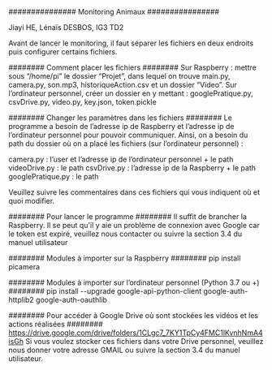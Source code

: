 ############### Monitoring Animaux ################

Jiayi HE, Lénaïs DESBOS, IG3 TD2

Avant de lancer le monitoring, il faut séparer les fichiers en deux endroits puis configurer certains fichiers.

######## Comment placer les fichiers ########
Sur Raspberry : mettre sous “/home/pi” le dossier “Projet”, dans lequel on trouve main.py, camera.py, son.mp3, historiqueAction.csv et un dossier “Video”. 
Sur l’ordinateur personnel, créer un dossier en y mettant : googlePratique.py, csvDrive.py, video.py, key.json, token.pickle


######## Changer les paramètres dans les fichiers ########
Le programme a besoin de l’adresse ip de Raspberry et l’adresse ip de l’ordinateur personnel pour pouvoir communiquer. Ainsi, on a besoin du path du dossier où on a placé les fichiers (sur l’ordinateur personnel) : 

camera.py : l’user et l’adresse ip de l’ordinateur personnel + le path 
videoDrive.py : le path
csvDrive.py : l’adresse ip de la Raspberry + le path
googlePratique.py : le path

Veuillez suivre les commentaires dans ces fichiers qui vous indiquent où et quoi modifier.


######## Pour lancer le programme ########
Il suffit de brancher la Raspberry.
Il se peut qu'il y aie un problème de connexion avec Google car le token est expiré, veuillez nous contacter ou suivre la section 3.4 du manuel utilisateur


######## Modules à importer sur la Raspberry ########
pip install picamera


######## Modules à importer sur l’ordinateur personnel (Python 3.7 ou +) ########
pip install --upgrade google-api-python-client google-auth-httplib2 google-auth-oauthlib


######## Pour accéder à Google Drive où sont stockées les vidéos et les actions réalisées ########
https://drive.google.com/drive/folders/1CLgc7_7KY1TpCy4FMC1lKvnhNmA4isGh
Si vous voulez stocker ces fichiers dans votre Drive personnel, veuillez nous donner votre adresse GMAIL ou suivre la section 3.4 du manuel utilisateur.

